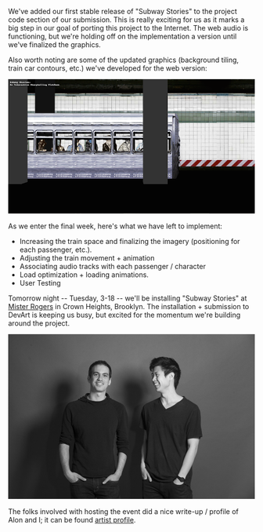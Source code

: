 We've added our first stable release of "Subway Stories" to the project code section of our submission. This is really exciting for us as it marks a big step in our goal of porting this project to the Internet. The web audio is functioning, but we're holding off on the implementation a version until we've finalized the graphics.

Also worth noting are some of the updated graphics (background tiling, train car contours, etc.) we've developed for the web version:

![updated web image](project_images/updated-graphics.png?raw=true "updated graphics")

As we enter the final week, here's what we have left to implement:
- Increasing the train space and finalizing the imagery (positioning for each passenger, etc.).
- Adjusting the train movement + animation
- Associating audio tracks with each passenger / character
- Load optimization + loading animations.
- User Testing

Tomorrow night -- Tuesday, 3-18 -- we'll be installing "Subway Stories" at [Mister Rogers](http://www.dnainfo.com/new-york/20130715/crown-heights/crown-heights-mister-rogers-shows-many-faces-of-changing-neighborhood "Mister Rogers") in Crown Heights, Brooklyn. The installation + submission to DevArt is keeping us busy, but excited for the momentum we're building around the project.

![alon and jeff](project_images/alon-jeff.jpg?raw=true "alon and jeff")

The folks involved with hosting the event did a nice write-up / profile of Alon and I; it can be found [artist profile](http://www.useecs.com/nubert-says/2014/3/13/alon-chitayat-and-jeff-ongs-subway-stories "here").